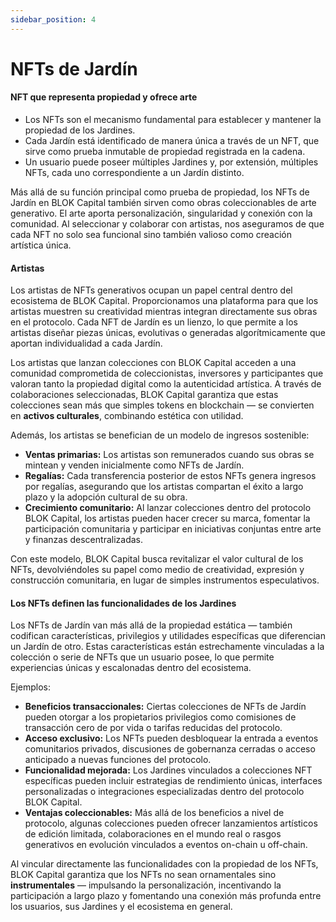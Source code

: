 ```yaml
---
sidebar_position: 4
---
```


# NFTs de Jardín

#### NFT que representa propiedad y ofrece arte

* Los NFTs son el mecanismo fundamental para establecer y mantener la propiedad de los Jardines.
* Cada Jardín está identificado de manera única a través de un NFT, que sirve como prueba inmutable de propiedad registrada en la cadena.
* Un usuario puede poseer múltiples Jardines y, por extensión, múltiples NFTs, cada uno correspondiente a un Jardín distinto.

Más allá de su función principal como prueba de propiedad, los NFTs de Jardín en BLOK Capital también sirven como obras coleccionables de arte generativo. El arte aporta personalización, singularidad y conexión con la comunidad. Al seleccionar y colaborar con artistas, nos aseguramos de que cada NFT no solo sea funcional sino también valioso como creación artística única.

#### Artistas

Los artistas de NFTs generativos ocupan un papel central dentro del ecosistema de BLOK Capital. Proporcionamos una plataforma para que los artistas muestren su creatividad mientras integran directamente sus obras en el protocolo. Cada NFT de Jardín es un lienzo, lo que permite a los artistas diseñar piezas únicas, evolutivas o generadas algorítmicamente que aportan individualidad a cada Jardín.

Los artistas que lanzan colecciones con BLOK Capital acceden a una comunidad comprometida de coleccionistas, inversores y participantes que valoran tanto la propiedad digital como la autenticidad artística. A través de colaboraciones seleccionadas, BLOK Capital garantiza que estas colecciones sean más que simples tokens en blockchain — se convierten en **activos culturales**, combinando estética con utilidad.

Además, los artistas se benefician de un modelo de ingresos sostenible:

* **Ventas primarias:** Los artistas son remunerados cuando sus obras se mintean y venden inicialmente como NFTs de Jardín.
* **Regalías:** Cada transferencia posterior de estos NFTs genera ingresos por regalías, asegurando que los artistas compartan el éxito a largo plazo y la adopción cultural de su obra.
* **Crecimiento comunitario:** Al lanzar colecciones dentro del protocolo BLOK Capital, los artistas pueden hacer crecer su marca, fomentar la participación comunitaria y participar en iniciativas conjuntas entre arte y finanzas descentralizadas.

Con este modelo, BLOK Capital busca revitalizar el valor cultural de los NFTs, devolviéndoles su papel como medio de creatividad, expresión y construcción comunitaria, en lugar de simples instrumentos especulativos.


#### Los NFTs definen las funcionalidades de los Jardines

Los NFTs de Jardín van más allá de la propiedad estática — también codifican características, privilegios y utilidades específicas que diferencian un Jardín de otro. Estas características están estrechamente vinculadas a la colección o serie de NFTs que un usuario posee, lo que permite experiencias únicas y escalonadas dentro del ecosistema.

Ejemplos:

* **Beneficios transaccionales:** Ciertas colecciones de NFTs de Jardín pueden otorgar a los propietarios privilegios como comisiones de transacción cero de por vida o tarifas reducidas del protocolo.
* **Acceso exclusivo:** Los NFTs pueden desbloquear la entrada a eventos comunitarios privados, discusiones de gobernanza cerradas o acceso anticipado a nuevas funciones del protocolo.
* **Funcionalidad mejorada:** Los Jardines vinculados a colecciones NFT específicas pueden incluir estrategias de rendimiento únicas, interfaces personalizadas o integraciones especializadas dentro del protocolo BLOK Capital.
* **Ventajas coleccionables:** Más allá de los beneficios a nivel de protocolo, algunas colecciones pueden ofrecer lanzamientos artísticos de edición limitada, colaboraciones en el mundo real o rasgos generativos en evolución vinculados a eventos on-chain u off-chain.

Al vincular directamente las funcionalidades con la propiedad de los NFTs, BLOK Capital garantiza que los NFTs no sean ornamentales sino **instrumentales** — impulsando la personalización, incentivando la participación a largo plazo y fomentando una conexión más profunda entre los usuarios, sus Jardines y el ecosistema en general.